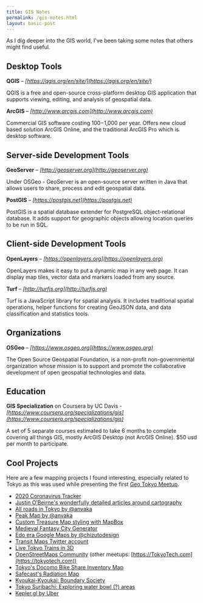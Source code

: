 ```yaml
---
title: GIS Notes
permalink: /gis-notes.html
layout: basic-post
---
```


As I dig deeper into the GIS world, I've been taking some notes that others might find useful.


## Desktop Tools

**QGIS** – *[https://qgis.org/en/site/](https://qgis.org/en/site/)*

QGIS is a free and open-source cross-platform desktop GIS application that supports viewing, editing, and analysis of geospatial data.


**ArcGIS** – *[http://www.arcgis.com](http://www.arcgis.com)*

Commercial GIS software costing $100-$1,000 per year. Offers new cloud based solution ArcGIS Online, and the traditional ArcGIS Pro which is desktop software.


## Server-side Development Tools

**GeoServer** – *[http://geoserver.org](http://geoserver.org)*

Under OSGeo - GeoServer is an open-source server written in Java that allows users to share, process and edit geospatial data.


**PostGIS** – *[https://postgis.net](https://postgis.net)*

PostGIS is a spatial database extender for PostgreSQL object-relational database. It adds support for geographic objects allowing location queries to be run in SQL.


## Client-side Development Tools

**OpenLayers** – *[https://openlayers.org](https://openlayers.org)*

OpenLayers makes it easy to put a dynamic map in any web page. It can display map tiles, vector data and markers loaded from any source.


**Turf** – *[http://turfjs.org](http://turfjs.org)*

Turf is a JavaScript library for spatial analysis. It includes traditional spatial operations, helper functions for creating GeoJSON data, and data classification and statistics tools.


## Organizations

**OSGeo** – *[https://www.osgeo.org](https://www.osgeo.org)*

The Open Source Geospatial Foundation, is a non-profit non-governmental organization whose mission is to support and promote the collaborative development of open geospatial technologies and data.


## Education

**GIS Specialization** on Coursera by UC Davis - *[https://www.coursera.org/specializations/gis](https://www.coursera.org/specializations/gis)*

A set of 5 separate courses estimated to take 6 months to complete covering all things GIS, mostly ArcGIS Desktop (not ArcGIS Online). $50 usd per month to participate.


<a name="projects"></a>

## Cool Projects

Here are a few mapping projects I found interesting, especially related to Tokyo as this was used while presenting the first [Geo Tokyo Meetup](https://geotokyo.com).
- [2020 Coronavirus Tracker](https://gisanddata.maps.arcgis.com/apps/opsdashboard/index.html#/bda7594740fd40299423467b48e9ecf6)
- [Justin O’Beirne's wonderfully detailed articles around cartography](https://www.justinobeirne.com/)
- [All roads in Tokyo by @anvaka](https://anvaka.github.io/city-roads/?q=tokyo&areaId=3601543125)
- [Peak Map by @anvaka](https://anvaka.github.io/peak-map/#8.8/35.4243/139.1137)
- [Custom Treasure Map styling with MapBox](https://blog.mapbox.com/designing-the-treasure-map-style-4318390ad81c)
- [Medieval Fantasy City Generator](https://watabou.itch.io/medieval-fantasy-city-generator)
- [Edo era Google Maps by @chizutodesign](https://twitter.com/chizutodesign/status/1110552281676562432)
- [Transit Maps Twitter account](https://twitter.com/transitmap)
- [Live Tokyo Trains in 3D](https://nagix.github.io/mini-tokyo-3d/#12.23/35.65816/139.72469/0/60)
- [OpenStreetMaps Community](https://peatix.com/group/3257) (other meetups: [https://TokyoTech.com](https://tokyotech.com))
- [Tokyo's Docomo Bike Share Inventory Map](https://tokyobikeshare.com/)
- [Safecast's Radiation Map](https://map.safecast.org/)
- [Kyoukai-Kyoukai: Boundary Society](https://www.facebook.com/zakaizakaizakai/)
- [Tokyo Suribachi: Exploring water bowl (?) areas](https://www.facebook.com/%E6%9D%B1%E4%BA%AC%E3%82%B9%E3%83%AA%E3%83%90%E3%83%81%E5%AD%A6%E4%BC%9A-244418162281909/)
- [Kepler.gl by Uber](https://kepler.gl/)
